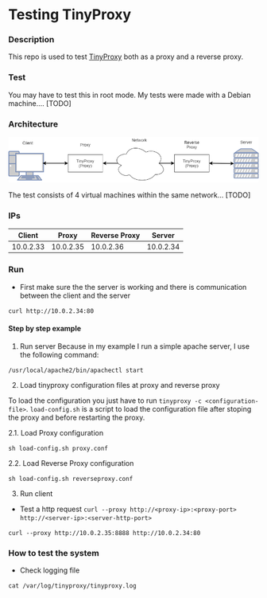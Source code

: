# Testing TinyProxy

### Description

This repo is used to test [TinyProxy](https://github.com/tinyproxy/tinyproxy) both as a proxy and a reverse proxy.

### Test

You may have to test this in root mode. My tests were made with a Debian machine.... [TODO]

### Architecture

![architecture-image](TinyProxyExp.png)

The test consists of 4 virtual machines within the same network... [TODO]

### IPs

| Client     | Proxy      | Reverse Proxy | Server  |
| ---------- | ---------- | ---------- | ---------- |
| 10.0.2.33  | 10.0.2.35  | 10.0.2.36  | 10.0.2.34  |

### Run

- First make sure the the server is working and there is communication between the client and the server
```
curl http://10.0.2.34:80
```

#### Step by step example

1. Run server
Because in my example I run a simple apache server, I use the following command:
```
/usr/local/apache2/bin/apachectl start
```

2. Load tinyproxy configuration files at proxy and reverse proxy

To load the configuration you just have to run `tinyproxy -c <configuration-file>`.
`load-config.sh` is a script to load the configuration file after stoping the proxy and before restarting the proxy.

2.1. Load Proxy configuration
```
sh load-config.sh proxy.conf
```

2.2. Load Reverse Proxy configuration
```
sh load-config.sh reverseproxy.conf
```

3. Run client

- Test a http request `curl --proxy http://<proxy-ip>:<proxy-port> http://<server-ip>:<server-http-port>`
```
curl --proxy http://10.0.2.35:8888 http://10.0.2.34:80
```

### How to test the system

- Check logging file

```
cat /var/log/tinyproxy/tinyproxy.log
```
